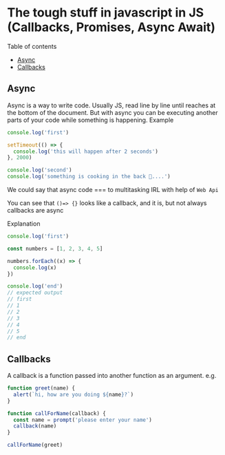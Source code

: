 # The tough stuff in javascript in JS (Callbacks, Promises, Async Await)

Table of contents

- [Async](#async)
- [Callbacks](#callbacks)

## Async

Async is a way to write code. Usually JS, read line by line until reaches at the bottom of the document. But with async you can be executing another parts of your code while something is happening. Example

```js
console.log('first')

setTimeout(() => {
  console.log('this will happen after 2 seconds')
}, 2000)

console.log('second')
console.log('something is cooking in the back 🎂....')
```

We could say that async code === to multitasking IRL with help of `Web Api`

You can see that `()=> {}` looks like a callback, and it is, but not always callbacks are async

Explanation

```js
console.log('first')

const numbers = [1, 2, 3, 4, 5]

numbers.forEach((x) => {
  console.log(x)
})

console.log('end')
// expected output
// first
// 1
// 2
// 3
// 4
// 5
// end
```

## Callbacks

A callback is a function passed into another function as an argument. e.g.

```js
function greet(name) {
  alert(`hi, how are you doing ${name}?`)
}

function callForName(callback) {
  const name = prompt('please enter your name')
  callback(name)
}

callForName(greet)
```
